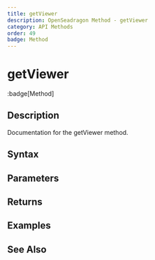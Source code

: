 ```yaml
---
title: getViewer
description: OpenSeadragon Method - getViewer
category: API Methods
order: 49
badge: Method
---
```


# getViewer

:badge[Method]

## Description

Documentation for the getViewer method.

## Syntax

## Parameters

## Returns

## Examples

## See Also

